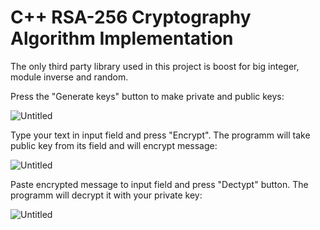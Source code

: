 # C++ RSA-256 Cryptography Algorithm Implementation
The only third party library used in this project is boost for big integer, module inverse and random.

Press the "Generate keys" button to make private and public keys:

![Untitled](https://user-images.githubusercontent.com/106919947/187296910-cadd5f5b-ea92-4036-876b-62e61907d5d8.png)

Type your text in input field and press "Encrypt". The programm will take public key from its field and will encrypt message:

![Untitled](https://user-images.githubusercontent.com/106919947/187297268-1ebe7485-e562-441f-8248-1bfed10e863a.png)

Paste encrypted message to input field and press "Dectypt" button. The programm will decrypt it with your private key:

![Untitled](https://user-images.githubusercontent.com/106919947/187297400-3b32312f-f5f5-4d12-a447-096cf728f495.png)
